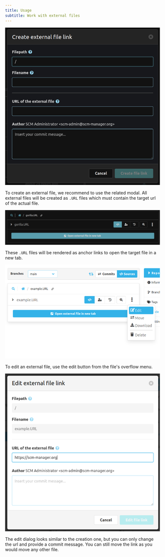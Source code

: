 ```yaml
---
title: Usage
subtitle: Work with external files
---
```

![Create new external file](assets/createModal.png)

To create an external file, we recommend to use the related modal. All external files will be created as `.URL` files which must contain the target url of the actual file.


![Open external file](assets/openFile.png)

These `.URL` files will be rendered as anchor links to open the target file in a new tab.

![Edit external file](assets/modifyButton.png)

To edit an external file, use the edit button from the file's overflow menu.

![Edit external file](assets/modifyModal.png)

The edit dialog looks similar to the creation one, but you can only change the url and provide a commit message.
You can still move the link as you would move any other file.
